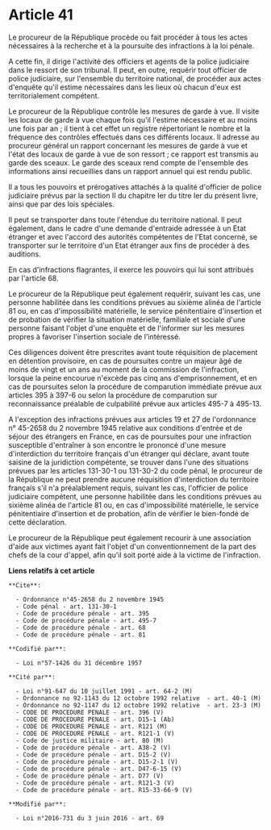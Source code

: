 # Article 41

Le procureur de la République procède ou fait procéder à tous les actes nécessaires à la recherche et à la poursuite des
infractions à la loi pénale. 

A cette fin, il dirige l'activité des officiers et agents de la police judiciaire dans le ressort de son tribunal. Il peut,
en outre, requérir tout officier de police judiciaire, sur l'ensemble du territoire national, de procéder aux actes d'enquête
qu'il estime nécessaires dans les lieux où chacun d'eux est territorialement compétent.

Le procureur de la République contrôle les mesures de garde à vue. Il visite les locaux de garde à vue chaque fois qu'il
l'estime nécessaire et au moins une fois par an ; il tient à cet effet un registre répertoriant le nombre et la fréquence des
contrôles effectués dans ces différents locaux. Il adresse au procureur général un rapport concernant les mesures de garde à
vue et l'état des locaux de garde à vue de son ressort ; ce rapport est transmis au garde des sceaux. Le garde des sceaux
rend compte de l'ensemble des informations ainsi recueillies dans un rapport annuel qui est rendu public. 

Il a tous les pouvoirs et prérogatives attachés à la qualité d'officier de police judiciaire prévus par la section II du
chapitre Ier du titre Ier du présent livre, ainsi que par des lois spéciales. 

Il peut se transporter dans toute l'étendue du territoire national. Il peut également, dans le cadre d'une demande d'entraide
adressée à un Etat étranger et avec l'accord des autorités compétentes de l'Etat concerné, se transporter sur le territoire
d'un Etat étranger aux fins de procéder à des auditions. 

En cas d'infractions flagrantes, il exerce les pouvoirs qui lui sont attribués par l'article 68. 

Le procureur de la République peut également requérir, suivant les cas, une personne habilitée dans les conditions prévues au
sixième alinéa de l'article 81 ou, en cas d'impossibilité matérielle, le service pénitentiaire d'insertion et de probation de
vérifier la situation matérielle, familiale et sociale d'une personne faisant l'objet d'une enquête et de l'informer sur les
mesures propres à favoriser l'insertion sociale de l'intéressé. 

Ces diligences doivent être prescrites avant toute réquisition de placement en détention provisoire, en cas de poursuites
contre un majeur âgé de moins de vingt et un ans au moment de la commission de l'infraction, lorsque la peine encourue
n'excède pas cinq ans d'emprisonnement, et en cas de poursuites selon la procédure de comparution immédiate prévue aux
articles 395 à 397-6 ou selon la procédure de comparution sur reconnaissance préalable de culpabilité prévue aux articles
495-7 à 495-13. 

A l'exception des infractions prévues aux articles 19 et 27 de l'ordonnance n° 45-2658 du 2 novembre 1945 relative aux
conditions d'entrée et de séjour des étrangers en France, en cas de poursuites pour une infraction susceptible d'entraîner à
son encontre le prononcé d'une mesure d'interdiction du territoire français d'un étranger qui déclare, avant toute saisine de
la juridiction compétente, se trouver dans l'une des situations prévues par les articles 131-30-1 ou 131-30-2 du code pénal,
le procureur de la République ne peut prendre aucune réquisition d'interdiction du territoire français s'il n'a préalablement
requis, suivant les cas, l'officier de police judiciaire compétent, une personne habilitée dans les conditions prévues au
sixième alinéa de l'article 81 ou, en cas d'impossibilité matérielle, le service pénitentiaire d'insertion et de probation,
afin de vérifier le bien-fondé de cette déclaration. 

Le procureur de la République peut également recourir à une association d'aide aux victimes ayant fait l'objet d'un
conventionnement de la part des chefs de la cour d'appel, afin qu'il soit porté aide à la victime de l'infraction.

**Liens relatifs à cet article**

	**Cite**:

	  - Ordonnance n°45-2658 du 2 novembre 1945
	  - Code pénal - art. 131-30-1
	  - Code de procédure pénale - art. 395
	  - Code de procédure pénale - art. 495-7
	  - Code de procédure pénale - art. 68
	  - Code de procédure pénale - art. 81

	**Codifié par**:

	  - Loi n°57-1426 du 31 décembre 1957

	**Cité par**:

	  - Loi n°91-647 du 10 juillet 1991 - art. 64-2 (M)
	  - Ordonnance no 92-1143 du 12 octobre 1992 relative  - art. 40-1 (M)
	  - Ordonnance no 92-1147 du 12 octobre 1992 relative  - art. 23-3 (M)
	  - CODE DE PROCEDURE PENALE - art. 396 (V)
	  - CODE DE PROCEDURE PENALE - art. D15-1 (Ab)
	  - CODE DE PROCEDURE PENALE - art. R121 (M)
	  - CODE DE PROCEDURE PENALE - art. R121-1 (V)
	  - Code de justice militaire - art. 80 (M)
	  - Code de procédure pénale - art. A38-2 (V)
	  - Code de procédure pénale - art. D15-2 (V)
	  - Code de procédure pénale - art. D15-2-1 (V)
	  - Code de procédure pénale - art. D47-6-15 (V)
	  - Code de procédure pénale - art. D77 (V)
	  - Code de procédure pénale - art. R121-3 (V)
	  - Code de procédure pénale - art. R15-33-66-9 (V)

	**Modifié par**:

	  - Loi n°2016-731 du 3 juin 2016 - art. 69
